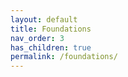```yaml
---
layout: default
title: Foundations
nav_order: 3
has_children: true
permalink: /foundations/
---
```

